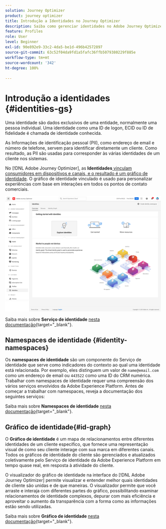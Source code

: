 ```yaml
---
solution: Journey Optimizer
product: journey optimizer
title: Introdução a Identidades no Journey Optimizer
description: Saiba como gerenciar identidades no Adobe Journey Optimizer
feature: Profiles
role: User
level: Beginner
exl-id: 90e892e9-33c2-4da5-be1d-496b42572897
source-git-commit: 63c52f04da9fd1a5fafc36ffb5079380229f885e
workflow-type: tm+mt
source-wordcount: '342'
ht-degree: 100%

---
```


# Introdução a identidades {#identities-gs}

Uma identidade são dados exclusivos de uma entidade, normalmente uma pessoa individual. Uma identidade como uma ID de logon, ECID ou ID de fidelidade é chamada de identidade conhecida.

As Informações de identificação pessoal (PII), como endereço de email e número de telefone, servem para identificar diretamente um cliente. Como resultado, as PII são usadas para corresponder às várias identidades de um cliente nos sistemas.

No [!DNL Adobe Journey Optimizer], as **Identidades**[ vinculam consumidores em dispositivos e canais, e o resultado é um gráfico de identidade](#id-graph). O gráfico de identidade vinculado é usado para personalizar experiências com base em interações em todos os pontos de contato comerciais.

![](assets/identities-home.png)

Saiba mais sobre **Serviço de identidade** [nesta documentação](https://experienceleague.adobe.com/docs/experience-platform/identity/home.html?lang=pt-BR){target="_blank"}.

## Namespaces de identidade {#identity-namespaces}

Os **namespaces de identidade** são um componente do Serviço de identidade que serve como indicadores do contexto ao qual uma identidade está relacionada. Por exemplo, eles distinguem um valor de `name@email.com` como um endereço de email ou `443522` como uma ID do CRM numérica. Trabalhar com namespaces de identidade requer uma compreensão dos vários serviços envolvidos da Adobe Experience Platform. Antes de começar a trabalhar com namespaces, reveja a documentação dos seguintes serviços:

Saiba mais sobre **Namespaces de identidade** [nesta documentação](https://experienceleague.adobe.com/docs/experience-platform/identity/namespaces.html?lang=pt-BR){target="_blank"}.

## Gráfico de identidade{#id-graph}

O **Gráfico de identidade** é um mapa de relacionamentos entre diferentes identidades de um cliente específico, que fornece uma representação visual de como seu cliente interage com sua marca em diferentes canais. Todos os gráficos de identidade do cliente são gerenciados e atualizados coletivamente pelo Serviço de identidade da Adobe Experience Platform em tempo quase real, em resposta à atividade do cliente.

O visualizador do gráfico de identidade na interface do [!DNL Adobe Journey Optimizer] permite visualizar e entender melhor quais identidades de cliente são unidas e de que maneiras. O visualizador permite que você arraste e interaja com diferentes partes do gráfico, possibilitando examinar relacionamentos de identidade complexos, depurar com mais eficiência e aproveitar o aumento da transparência com a forma como as informações estão sendo utilizadas.

Saiba mais sobre **Gráfico de identidade** [nesta documentação](https://experienceleague.adobe.com/docs/experience-platform/identity/ui/identity-graph-viewer.html?lang=pt-BR){target="_blank"}.
